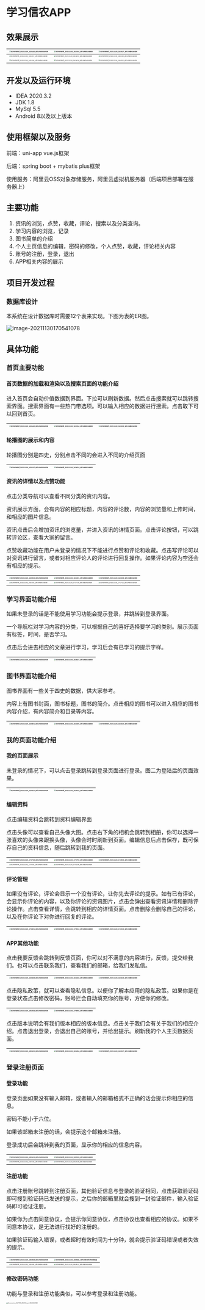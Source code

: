 # 学习信农APP

## 效果展示

| <img src="images\Screenshot_20211130_163142_uni.UNID6348DE.jpg" alt="Screenshot_20211130_163142_uni.UNID6348DE" style="zoom:25%;" /> | <img src="images\Screenshot_20211130_163154_uni.UNID6348DE.jpg" alt="Screenshot_20211130_163154_uni.UNID6348DE" style="zoom:25%;" /> | <img src="images\Screenshot_20211130_163627_uni.UNID6348DE.jpg" alt="Screenshot_20211130_163627_uni.UNID6348DE" style="zoom:25%;" /> |
| ------------------------------------------------------------ | ------------------------------------------------------------ | ------------------------------------------------------------ |
| <img src="images\Screenshot_20211130_163417_uni.UNID6348DE.jpg" alt="Screenshot_20211130_163417_uni.UNID6348DE" style="zoom:25%;" /> | <img src="images\Screenshot_20211130_163401_uni.UNID6348DE.jpg" alt="Screenshot_20211130_163401_uni.UNID6348DE" style="zoom:25%;" /> | <img src="images\Screenshot_20211130_163339_uni.UNID6348DE.jpg" alt="Screenshot_20211130_163339_uni.UNID6348DE" style="zoom:25%;" /> |
| <img src="images\Screenshot_20211130_163306_uni.UNID6348DE.jpg" alt="Screenshot_20211130_163306_uni.UNID6348DE" style="zoom:25%;" /> | <img src="images\Screenshot_20211130_163618_uni.UNID6348DE.jpg" alt="Screenshot_20211130_163618_uni.UNID6348DE" style="zoom:25%;" /> | <img src="images\Screenshot_20211130_163410_uni.UNID6348DE.jpg" alt="Screenshot_20211130_163410_uni.UNID6348DE" style="zoom:25%;" /> |

## 开发以及运行环境

- IDEA 2020.3.2
- JDK 1.8
- MySql 5.5
- Android 8以及以上版本

## 使用框架以及服务

前端：uni-app vue.js框架

后端：spring boot + mybatis plus框架

使用服务：阿里云OSS对象存储服务，阿里云虚拟机服务器（后端项目部署在服务器上）

##  主要功能

1. 资讯的浏览，点赞，收藏，评论，搜索以及分类查询。
2. 学习内容的浏览，记录
3. 图书简单的介绍
4. 个人主页信息的编辑，密码的修改，个人点赞，收藏，评论相关内容
5. 账号的注册，登录，退出
6. APP相关内容的展示

## 项目开发过程

###  数据库设计

本系统在设计数据库时需要12个表来实现。下图为表的ER图。

![image-20211130170541078](images\image-20211130170541078.png)

## 具体功能

### 首页主要功能

#### 首页数据的加载和渲染以及搜索页面的功能介绍

进入首页会自动价值数据到界面。下拉可以刷新数据。然后点击搜索就可以跳转搜索界面。搜索界面有一些热门带选项。可以输入相应的数据进行搜索。点击取下可以回到首页。

| <img src="images\Screenshot_20211130_163142_uni.UNID6348DE.jpg" alt="Screenshot_20211130_163142_uni.UNID6348DE" style="zoom:25%;" /> | <img src="images\Screenshot_20211130_163154_uni.UNID6348DE.jpg" alt="Screenshot_20211130_163154_uni.UNID6348DE" style="zoom:25%;" /> | <img src="images\Screenshot_20211130_163202_uni.UNID6348DE.jpg" alt="Screenshot_20211130_163202_uni.UNID6348DE" style="zoom:25%;" /> |
| ------------------------------------------------------------ | ------------------------------------------------------------ | ------------------------------------------------------------ |

#### 轮播图的展示和内容

轮播图分别是四史，分别点击不同的会进入不同的介绍页面

| <img src="images\Screenshot_20211130_163137_uni.UNID6348DE.jpg" alt="Screenshot_20211130_163137_uni.UNID6348DE" style="zoom:25%;" /> | <img src="images\Screenshot_20211130_163618_uni.UNID6348DE.jpg" alt="Screenshot_20211130_163618_uni.UNID6348DE" style="zoom:25%;" /> |
| ------------------------------------------------------------ | ------------------------------------------------------------ |



#### 资讯的详情以及点赞功能

点击分类导航可以查看不同分类的资讯内容。

资讯展示方面，会有内容的相应标题，内容的评论数，内容的浏览量和上传时间，和相应的图片信息。

资讯点击后会增加资讯的浏览量，并进入资讯的详情页面。点击评论按钮，可以跳转评论区，查看大家的留言。

点赞收藏功能在用户未登录的情况下不能进行点赞和评论和收藏。点击写评论可以对资讯进行留言，或者对相应评论人的评论进行回复操作。如果评论内容为空还会有相应的提示。

| <img src="images\Screenshot_20211130_163253_uni.UNID6348DE.jpg" alt="Screenshot_20211130_163253_uni.UNID6348DE" style="zoom:25%;" /> | <img src="images\Screenshot_20211130_163301_uni.UNID6348DE.jpg" alt="Screenshot_20211130_163301_uni.UNID6348DE" style="zoom:25%;" /> | <img src="images\Screenshot_20211130_163306_uni.UNID6348DE.jpg" alt="Screenshot_20211130_163306_uni.UNID6348DE" style="zoom:25%;" /> |
| ------------------------------------------------------------ | ------------------------------------------------------------ | ------------------------------------------------------------ |
| <img src="images\Screenshot_20211130_163319_uni.UNID6348DE.jpg" alt="Screenshot_20211130_163319_uni.UNID6348DE" style="zoom:25%;" /> | <img src="images\Screenshot_20211130_171718_uni.UNID6348DE.jpg" alt="Screenshot_20211130_171718_uni.UNID6348DE" style="zoom:25%;" /> | <img src="images\Screenshot_20211130_171712_uni.UNID6348DE.jpg" alt="Screenshot_20211130_171712_uni.UNID6348DE" style="zoom:25%;" /> |

### 学习界面功能介绍

如果未登录的话是不能使用学习功能会提示登录，并跳转到登录界面。

一个导航栏对学习内容的分类，可以根据自己的喜好选择要学习的类别。展示页面有标签，时间，是否学习。

点击后会进去相应的文章进行学习，学习后会有已学习的提示字样。

| <img src="images\Screenshot_20211130_163328_uni.UNID6348DE.jpg" alt="Screenshot_20211130_163328_uni.UNID6348DE" style="zoom:25%;" /> | <img src="images\Screenshot_20211130_163627_uni.UNID6348DE.jpg" alt="Screenshot_20211130_163627_uni.UNID6348DE" style="zoom: 25%;" /> |
| ------------------------------------------------------------ | ------------------------------------------------------------ |

### 图书界面功能介绍

图书界面有一些关于四史的数据，供大家参考。

内容上有图书封面，图书标题，图书的简介。点击相应的图书可以进入相应的图书内容介绍，有内容简介和目录等内容。

| <img src="images\Screenshot_20211130_163401_uni.UNID6348DE.jpg" alt="Screenshot_20211130_163401_uni.UNID6348DE" style="zoom:25%;" /> | <img src="images\Screenshot_20211130_163405_uni.UNID6348DE.jpg" alt="Screenshot_20211130_163405_uni.UNID6348DE" style="zoom:25%;" /> | <img src="images\Screenshot_20211130_163410_uni.UNID6348DE.jpg" alt="Screenshot_20211130_163410_uni.UNID6348DE" style="zoom:25%;" /> |
| ------------------------------------------------------------ | ------------------------------------------------------------ | ------------------------------------------------------------ |

### 我的页面功能介绍

#### 我的页面展示

未登录的情况下，可以点击登录跳转到登录页面进行登录。图二为登陆后的页面效果。

| <img src="images\Screenshot_20211130_163417_uni.UNID6348DE.jpg" alt="Screenshot_20211130_163417_uni.UNID6348DE" style="zoom:25%;" /> | <img src="images\Screenshot_20211130_163533_uni.UNID6348DE.jpg" alt="Screenshot_20211130_163533_uni.UNID6348DE" style="zoom:25%;" /> |
| ------------------------------------------------------------ | ------------------------------------------------------------ |

#### 编辑资料

点击编辑资料会跳转到资料编辑界面

点击头像可以查看自己头像大图。点击右下角的相机会跳转到相册，你可以选择一张喜欢的头像来跟换头像，头像会时时刷新到页面。编辑信息后点击保存，既可保存自己的资料信息，随后跳转到我的页面。

| <img src="images\Screenshot_20211130_173739_uni.UNID6348DE.jpg" alt="Screenshot_20211130_173739_uni.UNID6348DE" style="zoom:25%;" /> | <img src="images\Screenshot_20211130_173750_uni.UNID6348DE.jpg" alt="Screenshot_20211130_173750_uni.UNID6348DE" style="zoom:25%;" /> | <img src="images\Screenshot_20211130_173805_uni.UNID6348DE.jpg" alt="Screenshot_20211130_173805_uni.UNID6348DE" style="zoom:25%;" /> |
| ------------------------------------------------------------ | ------------------------------------------------------------ | ------------------------------------------------------------ |
| <img src="images\Screenshot_20211130_173816_uni.UNID6348DE.jpg" alt="Screenshot_20211130_173816_uni.UNID6348DE" style="zoom:25%;" /> | <img src="images\Screenshot_20211130_174136_uni.UNID6348DE.jpg" alt="Screenshot_20211130_174136_uni.UNID6348DE" style="zoom:25%;" /> |                                                              |

#### 评论管理

如果没有评论，评论会显示一个没有评论，让你先去评论的提示。如有已有评论，会显示你评论的内容，以及你评论的资讯图片，点击会弹出查看资讯详情和删除评论操作。点击查看详情，会跳转到相应的详情页面。点击删除会删除自己的评论，以及在你评论下对你进行回复的评论。

| <img src="images\Screenshot_20211130_173601_uni.UNID6348DE.jpg" alt="Screenshot_20211130_173601_uni.UNID6348DE" style="zoom:25%;" /> | <img src="images\Screenshot_20211130_173510_uni.UNID6348DE.jpg" alt="Screenshot_20211130_173510_uni.UNID6348DE" style="zoom:25%;" /> | <img src="images\Screenshot_20211130_173513_uni.UNID6348DE.jpg" alt="Screenshot_20211130_173513_uni.UNID6348DE" style="zoom:25%;" /> |
| ------------------------------------------------------------ | ------------------------------------------------------------ | ------------------------------------------------------------ |

#### APP其他功能

点击我要反馈会跳转到反馈页面，你可以对不满意的内容进行，反馈，提交给我们。也可以点击联系我们，查看我们的邮箱，给我们发私信。

| <img src="images\Screenshot_20211130_163428_uni.UNID6348DE.jpg" alt="Screenshot_20211130_163428_uni.UNID6348DE" style="zoom:25%;" /> | <img src="images\Screenshot_20211130_163432_uni.UNID6348DE.jpg" alt="Screenshot_20211130_163432_uni.UNID6348DE" style="zoom:25%;" /> | <img src="images\Screenshot_20211130_163436_uni.UNID6348DE.jpg" alt="Screenshot_20211130_163436_uni.UNID6348DE" style="zoom:25%;" /> |
| ------------------------------------------------------------ | ------------------------------------------------------------ | ------------------------------------------------------------ |

点击隐私政策，就可以查看隐私信息。以便你了解本应用的隐私政策。如果你是在登录状态点击修改密码，账号拦会自动填充你的账号，方便你的修改。

| <img src="images\Screenshot_20211130_181924_uni.UNID6348DE.jpg" alt="Screenshot_20211130_181924_uni.UNID6348DE" style="zoom:25%;" /> | <img src="images\Screenshot_20211130_174855_uni.UNID6348DE.jpg" alt="Screenshot_20211130_174855_uni.UNID6348DE" style="zoom:25%;" /> |
| ------------------------------------------------------------ | ------------------------------------------------------------ |

点击版本说明会有我们版本相应的版本信息。点击关于我们会有关于我们的相应介绍。点击退出登录，会退出自己的账号，并给出提示。刷新我的个人主页数据页面。

| <img src="images\Screenshot_20211130_182100_uni.UNID6348DE.jpg" alt="Screenshot_20211130_182100_uni.UNID6348DE" style="zoom:25%;" /> | <img src="images\Screenshot_20211130_163454_uni.UNID6348DE.jpg" alt="Screenshot_20211130_163454_uni.UNID6348DE" style="zoom:25%;" /> | <img src="images\Screenshot_20211130_163537_uni.UNID6348DE.jpg" alt="Screenshot_20211130_163537_uni.UNID6348DE" style="zoom:25%;" /> |
| ------------------------------------------------------------ | ------------------------------------------------------------ | ------------------------------------------------------------ |

### 登录注册页面

#### 登录功能

登录页面如果没有输入邮箱，或者输入的邮箱格式不正确的话会提示你相应的信息。

密码不能小于六位。

如果该邮箱未注册的话，会提示这个邮箱未注册。

登录成功后会跳转到我的页面，显示你的相应的信息内容。

| <img src="images\Screenshot_20211130_182503_uni.UNID6348DE.jpg" alt="Screenshot_20211130_182503_uni.UNID6348DE" style="zoom:25%;" /> | <img src="images\Screenshot_20211130_182528_uni.UNID6348DE.jpg" alt="Screenshot_20211130_182528_uni.UNID6348DE" style="zoom:25%;" /> |
| ------------------------------------------------------------ | ------------------------------------------------------------ |
| <img src="images\Screenshot_20211130_182540_uni.UNID6348DE.jpg" alt="Screenshot_20211130_182540_uni.UNID6348DE" style="zoom:25%;" /> | <img src="images\Screenshot_20211130_182538_uni.UNID6348DE.jpg" alt="Screenshot_20211130_182538_uni.UNID6348DE" style="zoom:25%;" /> |

#### 注册功能

点击注册账号跳转到注册页面，其他验证信息与登录的验证相同，点击获取验证码即可搜到验证码已发送的提示，之后你的邮箱里就会搜到一封验证邮件，输入验证码即可验证注册。

如果你为点击同意协议，会提示你同意协议，点击协议也查看相应的协议。如果不同意本协议，是无法进行找好的注册的。

如果验证码输入错误，或者超时有效时间为十分钟，就会提示验证码错误或者失效的提示。

| <img src="images\Screenshot_20211130_182828_uni.UNID6348DE.jpg" alt="Screenshot_20211130_182828_uni.UNID6348DE" style="zoom:25%;" /> | <img src="images\Screenshot_20211130_182846_com.tencent.mobileqq.jpg" alt="Screenshot_20211130_182846_com.tencent.mobileqq" style="zoom:25%;" /> |
| ------------------------------------------------------------ | ------------------------------------------------------------ |
| <img src="images\Screenshot_20211130_182909_uni.UNID6348DE.jpg" alt="Screenshot_20211130_182909_uni.UNID6348DE" style="zoom:25%;" /> | <img src="images\Screenshot_20211130_182913_uni.UNID6348DE.jpg" alt="Screenshot_20211130_182913_uni.UNID6348DE" style="zoom:25%;" /> |

#### 修改密码功能

功能与登录和注册功能类似，可以参考登录和注册功能。

<img src="images\Screenshot_20211130_182955_uni.UNID6348DE.jpg" alt="Screenshot_20211130_182955_uni.UNID6348DE" style="zoom:25%;" />

